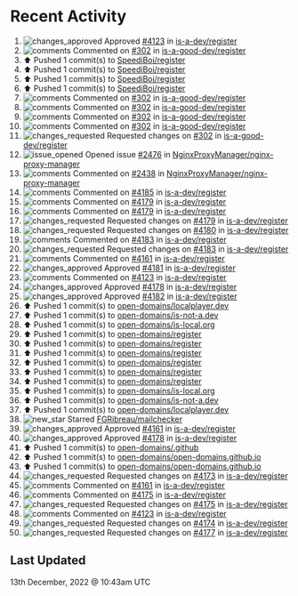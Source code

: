 # Recent Activity

<!--RECENT_ACTIVITY:start-->
1. ![changes_approved](https://cdn.jsdelivr.net/gh/Readme-Workflows/Readme-Icons@main/icons/octicons/ApprovedChanges.svg) Approved [#4123](https://github.com/is-a-dev/register/pull/4123#pullrequestreview-1214899918) in [is-a-dev/register](https://github.com/is-a-dev/register)
2. ![comments](https://cdn.jsdelivr.net/gh/Readme-Workflows/Readme-Icons@main/icons/octicons/Comment.svg) Commented on [#302](https://github.com/is-a-good-dev/register/pull/302#issuecomment-1347903536) in [is-a-good-dev/register](https://github.com/is-a-good-dev/register)
3. ⬆️ Pushed 1 commit(s) to [SpeediBoi/register](https://github.com/SpeediBoi/register)
4. ⬆️ Pushed 1 commit(s) to [SpeediBoi/register](https://github.com/SpeediBoi/register)
5. ⬆️ Pushed 1 commit(s) to [SpeediBoi/register](https://github.com/SpeediBoi/register)
6. ⬆️ Pushed 1 commit(s) to [SpeediBoi/register](https://github.com/SpeediBoi/register)
7. ![comments](https://cdn.jsdelivr.net/gh/Readme-Workflows/Readme-Icons@main/icons/octicons/Comment.svg) Commented on [#302](https://github.com/is-a-good-dev/register/pull/302#discussion_r1046777653) in [is-a-good-dev/register](https://github.com/is-a-good-dev/register)
8. ![comments](https://cdn.jsdelivr.net/gh/Readme-Workflows/Readme-Icons@main/icons/octicons/Comment.svg) Commented on [#302](https://github.com/is-a-good-dev/register/pull/302#discussion_r1046777575) in [is-a-good-dev/register](https://github.com/is-a-good-dev/register)
9. ![comments](https://cdn.jsdelivr.net/gh/Readme-Workflows/Readme-Icons@main/icons/octicons/Comment.svg) Commented on [#302](https://github.com/is-a-good-dev/register/pull/302#discussion_r1046776433) in [is-a-good-dev/register](https://github.com/is-a-good-dev/register)
10. ![comments](https://cdn.jsdelivr.net/gh/Readme-Workflows/Readme-Icons@main/icons/octicons/Comment.svg) Commented on [#302](https://github.com/is-a-good-dev/register/pull/302#discussion_r1046777330) in [is-a-good-dev/register](https://github.com/is-a-good-dev/register)
11. ![changes_requested](https://cdn.jsdelivr.net/gh/Readme-Workflows/Readme-Icons@main/icons/octicons/RequestedChanges.svg) Requested changes on [#302](https://github.com/is-a-good-dev/register/pull/302#pullrequestreview-1214892544) in [is-a-good-dev/register](https://github.com/is-a-good-dev/register)
12. ![issue_opened](https://cdn.jsdelivr.net/gh/Readme-Workflows/Readme-Icons@main/icons/octicons/IssueOpened.svg) Opened issue [#2476](https://github.com/NginxProxyManager/nginx-proxy-manager/issues/2476) in [NginxProxyManager/nginx-proxy-manager](https://github.com/NginxProxyManager/nginx-proxy-manager)
13. ![comments](https://cdn.jsdelivr.net/gh/Readme-Workflows/Readme-Icons@main/icons/octicons/Comment.svg) Commented on [#2438](https://github.com/NginxProxyManager/nginx-proxy-manager/issues/2438#issuecomment-1347707952) in [NginxProxyManager/nginx-proxy-manager](https://github.com/NginxProxyManager/nginx-proxy-manager)
14. ![comments](https://cdn.jsdelivr.net/gh/Readme-Workflows/Readme-Icons@main/icons/octicons/Comment.svg) Commented on [#4185](https://github.com/is-a-dev/register/pull/4185#discussion_r1046613973) in [is-a-dev/register](https://github.com/is-a-dev/register)
15. ![comments](https://cdn.jsdelivr.net/gh/Readme-Workflows/Readme-Icons@main/icons/octicons/Comment.svg) Commented on [#4179](https://github.com/is-a-dev/register/pull/4179#discussion_r1046496818) in [is-a-dev/register](https://github.com/is-a-dev/register)
16. ![comments](https://cdn.jsdelivr.net/gh/Readme-Workflows/Readme-Icons@main/icons/octicons/Comment.svg) Commented on [#4179](https://github.com/is-a-dev/register/pull/4179#discussion_r1046496914) in [is-a-dev/register](https://github.com/is-a-dev/register)
17. ![changes_requested](https://cdn.jsdelivr.net/gh/Readme-Workflows/Readme-Icons@main/icons/octicons/RequestedChanges.svg) Requested changes on [#4179](https://github.com/is-a-dev/register/pull/4179#pullrequestreview-1214491823) in [is-a-dev/register](https://github.com/is-a-dev/register)
18. ![changes_requested](https://cdn.jsdelivr.net/gh/Readme-Workflows/Readme-Icons@main/icons/octicons/RequestedChanges.svg) Requested changes on [#4180](https://github.com/is-a-dev/register/pull/4180#pullrequestreview-1214491462) in [is-a-dev/register](https://github.com/is-a-dev/register)
19. ![comments](https://cdn.jsdelivr.net/gh/Readme-Workflows/Readme-Icons@main/icons/octicons/Comment.svg) Commented on [#4183](https://github.com/is-a-dev/register/pull/4183#discussion_r1046496122) in [is-a-dev/register](https://github.com/is-a-dev/register)
20. ![changes_requested](https://cdn.jsdelivr.net/gh/Readme-Workflows/Readme-Icons@main/icons/octicons/RequestedChanges.svg) Requested changes on [#4183](https://github.com/is-a-dev/register/pull/4183#pullrequestreview-1214490944) in [is-a-dev/register](https://github.com/is-a-dev/register)
21. ![comments](https://cdn.jsdelivr.net/gh/Readme-Workflows/Readme-Icons@main/icons/octicons/Comment.svg) Commented on [#4161](https://github.com/is-a-dev/register/pull/4161#issuecomment-1347488344) in [is-a-dev/register](https://github.com/is-a-dev/register)
22. ![changes_approved](https://cdn.jsdelivr.net/gh/Readme-Workflows/Readme-Icons@main/icons/octicons/ApprovedChanges.svg) Approved [#4181](https://github.com/is-a-dev/register/pull/4181#pullrequestreview-1214481964) in [is-a-dev/register](https://github.com/is-a-dev/register)
23. ![comments](https://cdn.jsdelivr.net/gh/Readme-Workflows/Readme-Icons@main/icons/octicons/Comment.svg) Commented on [#4123](https://github.com/is-a-dev/register/pull/4123#issuecomment-1347485776) in [is-a-dev/register](https://github.com/is-a-dev/register)
24. ![changes_approved](https://cdn.jsdelivr.net/gh/Readme-Workflows/Readme-Icons@main/icons/octicons/ApprovedChanges.svg) Approved [#4178](https://github.com/is-a-dev/register/pull/4178#pullrequestreview-1214480422) in [is-a-dev/register](https://github.com/is-a-dev/register)
25. ![changes_approved](https://cdn.jsdelivr.net/gh/Readme-Workflows/Readme-Icons@main/icons/octicons/ApprovedChanges.svg) Approved [#4182](https://github.com/is-a-dev/register/pull/4182#pullrequestreview-1214479948) in [is-a-dev/register](https://github.com/is-a-dev/register)
26. ⬆️ Pushed 1 commit(s) to [open-domains/localplayer.dev](https://github.com/open-domains/localplayer.dev)
27. ⬆️ Pushed 1 commit(s) to [open-domains/is-not-a.dev](https://github.com/open-domains/is-not-a.dev)
28. ⬆️ Pushed 1 commit(s) to [open-domains/is-local.org](https://github.com/open-domains/is-local.org)
29. ⬆️ Pushed 1 commit(s) to [open-domains/register](https://github.com/open-domains/register)
30. ⬆️ Pushed 1 commit(s) to [open-domains/register](https://github.com/open-domains/register)
31. ⬆️ Pushed 1 commit(s) to [open-domains/register](https://github.com/open-domains/register)
32. ⬆️ Pushed 1 commit(s) to [open-domains/register](https://github.com/open-domains/register)
33. ⬆️ Pushed 1 commit(s) to [open-domains/register](https://github.com/open-domains/register)
34. ⬆️ Pushed 1 commit(s) to [open-domains/register](https://github.com/open-domains/register)
35. ⬆️ Pushed 1 commit(s) to [open-domains/is-local.org](https://github.com/open-domains/is-local.org)
36. ⬆️ Pushed 1 commit(s) to [open-domains/is-not-a.dev](https://github.com/open-domains/is-not-a.dev)
37. ⬆️ Pushed 1 commit(s) to [open-domains/localplayer.dev](https://github.com/open-domains/localplayer.dev)
38. ![new_star](https://cdn.jsdelivr.net/gh/Readme-Workflows/Readme-Icons@main/icons/octicons/StarredRepositoryYellow.svg) Starred [FGRibreau/mailchecker](https://github.com/FGRibreau/mailchecker)
39. ![changes_approved](https://cdn.jsdelivr.net/gh/Readme-Workflows/Readme-Icons@main/icons/octicons/ApprovedChanges.svg) Approved [#4161](https://github.com/is-a-dev/register/pull/4161#pullrequestreview-1212899188) in [is-a-dev/register](https://github.com/is-a-dev/register)
40. ![changes_approved](https://cdn.jsdelivr.net/gh/Readme-Workflows/Readme-Icons@main/icons/octicons/ApprovedChanges.svg) Approved [#4178](https://github.com/is-a-dev/register/pull/4178#pullrequestreview-1212898899) in [is-a-dev/register](https://github.com/is-a-dev/register)
41. ⬆️ Pushed 1 commit(s) to [open-domains/.github](https://github.com/open-domains/.github)
42. ⬆️ Pushed 1 commit(s) to [open-domains/open-domains.github.io](https://github.com/open-domains/open-domains.github.io)
43. ⬆️ Pushed 1 commit(s) to [open-domains/open-domains.github.io](https://github.com/open-domains/open-domains.github.io)
44. ![changes_requested](https://cdn.jsdelivr.net/gh/Readme-Workflows/Readme-Icons@main/icons/octicons/RequestedChanges.svg) Requested changes on [#4173](https://github.com/is-a-dev/register/pull/4173#pullrequestreview-1212794983) in [is-a-dev/register](https://github.com/is-a-dev/register)
45. ![comments](https://cdn.jsdelivr.net/gh/Readme-Workflows/Readme-Icons@main/icons/octicons/Comment.svg) Commented on [#4161](https://github.com/is-a-dev/register/pull/4161#issuecomment-1345726881) in [is-a-dev/register](https://github.com/is-a-dev/register)
46. ![comments](https://cdn.jsdelivr.net/gh/Readme-Workflows/Readme-Icons@main/icons/octicons/Comment.svg) Commented on [#4175](https://github.com/is-a-dev/register/pull/4175#discussion_r1045332917) in [is-a-dev/register](https://github.com/is-a-dev/register)
47. ![changes_requested](https://cdn.jsdelivr.net/gh/Readme-Workflows/Readme-Icons@main/icons/octicons/RequestedChanges.svg) Requested changes on [#4175](https://github.com/is-a-dev/register/pull/4175#pullrequestreview-1212794517) in [is-a-dev/register](https://github.com/is-a-dev/register)
48. ![comments](https://cdn.jsdelivr.net/gh/Readme-Workflows/Readme-Icons@main/icons/octicons/Comment.svg) Commented on [#4123](https://github.com/is-a-dev/register/pull/4123#issuecomment-1345726281) in [is-a-dev/register](https://github.com/is-a-dev/register)
49. ![changes_requested](https://cdn.jsdelivr.net/gh/Readme-Workflows/Readme-Icons@main/icons/octicons/RequestedChanges.svg) Requested changes on [#4174](https://github.com/is-a-dev/register/pull/4174#pullrequestreview-1212793539) in [is-a-dev/register](https://github.com/is-a-dev/register)
50. ![changes_requested](https://cdn.jsdelivr.net/gh/Readme-Workflows/Readme-Icons@main/icons/octicons/RequestedChanges.svg) Requested changes on [#4177](https://github.com/is-a-dev/register/pull/4177#pullrequestreview-1212793229) in [is-a-dev/register](https://github.com/is-a-dev/register)
<!--RECENT_ACTIVITY:end-->

## Last Updated
<!--RECENT_ACTIVITY:last_update-->
13th December, 2022 @ 10:43am UTC
<!--RECENT_ACTIVITY:last_update_end-->
